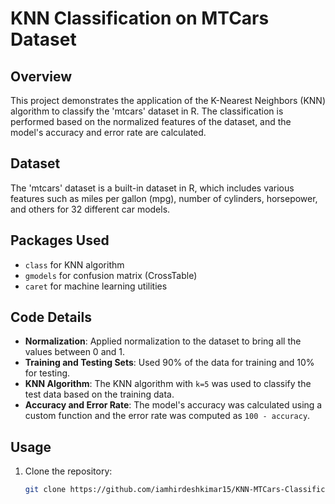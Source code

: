 # KNN Classification on MTCars Dataset

## Overview
This project demonstrates the application of the K-Nearest Neighbors (KNN) algorithm to classify the 'mtcars' dataset in R. The classification is performed based on the normalized features of the dataset, and the model's accuracy and error rate are calculated.

## Dataset
The 'mtcars' dataset is a built-in dataset in R, which includes various features such as miles per gallon (mpg), number of cylinders, horsepower, and others for 32 different car models.

## Packages Used
- `class` for KNN algorithm
- `gmodels` for confusion matrix (CrossTable)
- `caret` for machine learning utilities

## Code Details
- **Normalization**: Applied normalization to the dataset to bring all the values between 0 and 1.
- **Training and Testing Sets**: Used 90% of the data for training and 10% for testing.
- **KNN Algorithm**: The KNN algorithm with `k=5` was used to classify the test data based on the training data.
- **Accuracy and Error Rate**: The model's accuracy was calculated using a custom function and the error rate was computed as `100 - accuracy`.

## Usage
1. Clone the repository:
   ```bash
   git clone https://github.com/iamhirdeshkimar15/KNN-MTCars-Classification.git
   
